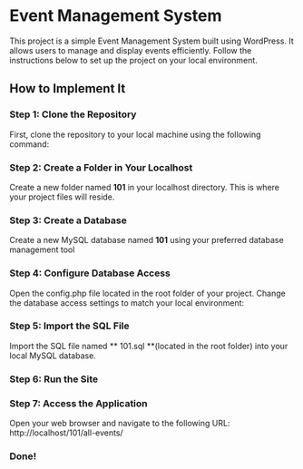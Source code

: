 # Event Management System

This project is a simple Event Management System built using WordPress. It allows users to manage and display events efficiently. Follow the instructions below to set up the project on your local environment.

## How to Implement It

### Step 1: Clone the Repository

First, clone the repository to your local machine using the following command:


### Step 2: Create a Folder in Your Localhost
Create a new folder named **101** in your localhost directory. This is where your project files will reside.

### Step 3: Create a Database
Create a new MySQL database named **101** using your preferred database management tool

### Step 4: Configure Database Access
Open the config.php file located in the root folder of your project. Change the database access settings to match your local environment:

### Step 5: Import the SQL File
Import the SQL file named ** 101.sql **(located in the root folder) into your local MySQL database.

### Step 6: Run the Site

### Step 7: Access the Application
Open your web browser and navigate to the following URL: http://localhost/101/all-events/

### Done!